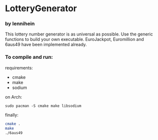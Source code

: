 # LotteryGenerator
### by lennihein

This lottery number generator is as universal as possible. Use the generic functions to build your own executable. EuroJackpot, Euromillion and 6aus49 have been implemented already.

### To compile and run:

requirements:

- cmake
- make
- sodium

on Arch:

```
sudo pacman -S cmake make libsodium
```

finally:

```bash
cmake .
make
./6aus49
```
